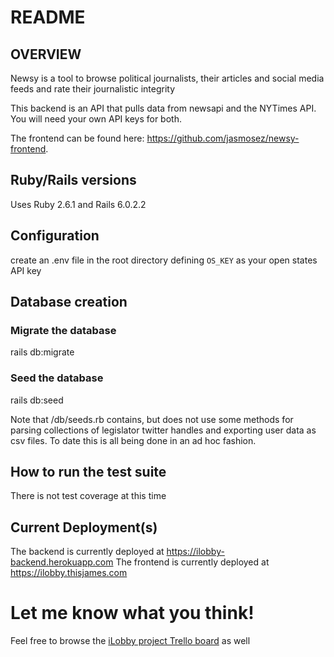 # README

## OVERVIEW
Newsy is a tool to browse political journalists, their articles and social media feeds and rate their journalistic integrity

This backend is an API that pulls data from newsapi and the NYTimes API. You will need your own API keys for both.

The frontend can be found here: https://github.com/jasmosez/newsy-frontend.

## Ruby/Rails versions
Uses Ruby 2.6.1 and Rails 6.0.2.2

## Configuration
create an .env file in the root directory defining `OS_KEY` as your open states API key

## Database creation
### Migrate the database
rails db:migrate

### Seed the database
rails db:seed

Note that /db/seeds.rb contains, but does not use some methods for parsing collections of legislator twitter handles and exporting user data as csv files. To date this is all being done in an ad hoc fashion.

## How to run the test suite
There is not test coverage at this time

## Current Deployment(s)
The backend is currently deployed at https://ilobby-backend.herokuapp.com
The frontend is currently deployed at https://ilobby.thisjames.com

# Let me know what you think!
Feel free to browse the [iLobby project Trello board](https://trello.com/b/9C6jGF7k/ilobby) as well

